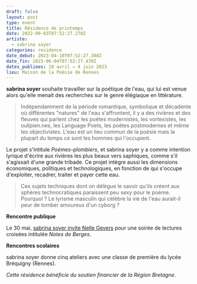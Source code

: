 ```yaml
---
draft: false
layout: post
type: event
title: Résidence de printemps
date: 2022-09-03T07:52:27.270Z
artiste:
  - sabrina soyer
categories: residence
date_debut: 2023-04-10T07:52:27.388Z
date_fin: 2023-06-04T07:52:27.470Z
dates_publiees: 10 avril → 4 juin 2023
lieu: Maison de la Poésie de Rennes
---
```

**sabrina soyer** souhaite travailler sur la poétique de l'eau, qui lui est venue alors qu'elle menait des recherches sur le genre élégiaque en littérature.

> Indépendamment de la période romantique, symbolique et décadente où différentes "natures" de l'eau s'affrontent, il y a des rivières et des fleuves qui parlent chez les poètes modernistes, les vortexistes, les oulipien.nes, les Language Poets, les poètes postmodernes et même les objectivistes. L'eau est un lieu commun de la poésie mais la plupart du temps ce sont les hommes qui l'occupent.

Le projet s'intitule *Poèmes-plombiers*, et sabrina soyer y a comme intention lyrique d'écrire aux rivières les plus beaux vers saphiques, comme s'il s'agissait d'une grande tribade. Ce projet intègre aussi les dimensions économiques, politiques et technologiques, en fonction de qui s'occupe d'exploiter, recadrer, traiter et payer cette eau.

> Ces sujets techniques dont on délègue le savoir qu'ils créent aux sphères technocratiques paraissent peu sexy pour le poème. Pourquoi ? Le lyrisme masculin qui célèbre la vie de l'eau aurait-il peur de tomber amoureux d'un cyborg ?

**Rencontre publique**

Le 30 mai, [sabrina soyer invite Nelle Gevers](https://maiporennes.fr/rencontre/2023/03/30/lectures-crois-es-notes-de-berges.html) pour une soirée de lectures croisées intitulée *Notes de Berges*.

**Rencontres scolaires**

sabrina soyer donne cinq ateliers avec une classe de première du lycée Bréquigny (Rennes).

*Cette résidence bénéficie du soutien financier de la Région Bretagne.*